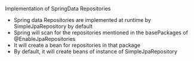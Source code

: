 Implementation of SpringData Repositories

* Spring data Repositories are implemented at runtime by SimpleJpaRepository by default
* Spring will scan for the repositories mentioned in the basePackages of @EnableJpaRepositories
* It will create a bean for repositories in that package
* By default, it will create beans of instance of SimpleJpaRepository
